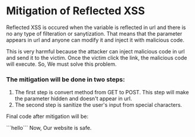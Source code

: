 <h1>Mitigation of Reflected XSS</h1>
<p>Reflected XSS is occured when the variable is reflected in url and there is no any type of filteration or sanytization. That means that the parameter appears in url and anyone can modify it and inject it with malicious code.</p>
<p>This is very harmful because the attacker can inject malicious code in url and send it to the victim. Once the victim click the link, the malicious code will execute.
So, We must solve this problem.</p>
<h3>The mitigation will be done in two steps:</h3>
<ol>
  <li>
    The first step is convert method from GET to POST. This step will make the parameter hidden and doesn't appear in url.
  </li>
  <li>
    The second step is sanitize the user's input from special characters.
  </li>
</ol>
<p>Final code after mitigation will be: </p>
```hello```
Now, Our website is safe.
